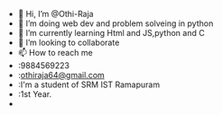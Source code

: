 - 👋 Hi, I’m @Othi-Raja
- 👀 I’m doing  web dev and  problem solveing in python
- 🌱 I’m currently learning  Html and JS,python and C
- 💞️ I’m looking to collaborate
- 📫 How to reach me 
- :9884569223
- :othiraja64@gmail.com
- :I'm a student of SRM IST Ramapuram 
- :1st Year.
- 

<!---
Othi-Raja/Othi-Raja is a ✨ special ✨ repository because its `README.md` (this file) appears on your GitHub profile.
You can click the Preview link to take a look at your changes.
--->
